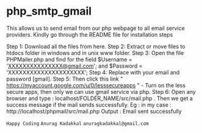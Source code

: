 # php_smtp_gmail
This allows us to send email from our php webpage to all email service providers. Kindly go through the README file for installation steps


Step 1: Download all the files from here.
Step 2: Extract or move files to htdocs folder in windows and  in unix www folder.
Step 3: Open the file PHPMailer.php and find for the field $Username = 'XXXXXXXXXXXXXXX@gmail.com'; and $Password = 'XXXXXXXXXXXXXXXXXXXXX';
Step 4: Replace with your email and password [gmail].
Step 5: Then click this link " https://myaccount.google.com/u/0/lesssecureapps "  - Turn on the less secure apps, then only we can use gmail service via php.
Step 6: Open any browser and type : localhost/FOLDER_NAME/src/mail.php . Then we get a success message if the mail sends successfully. 
        Eg : in my case : http://localhost/phpmail/src/mail.php
                Output : Email sent successfully

``Happy Coding``
``Anurag Kadakkal``
``anuragkadakkal@gmail.com``